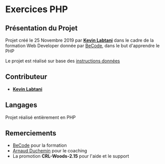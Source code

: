 # Exercices PHP

## Présentation du Projet

Projet créé le 25 Novembre 2019 par [**Kevin Labtani**](https://github.com/kevin-labtani) dans le cadre de la formation Web Developer donnée par [BeCode](https://www.becode.org/), dans le but d'apprendre le PHP

Le projet est réalisé sur base des [instructions données](https://github.com/becodeorg/CRL-Woods-2.15/tree/master/Parcours/03-Montagne/12.PHP-fundamentals)

## Contributeur

- [**Kevin Labtani**](https://github.com/kevin-labtani)

## Langages

Projet réalisé entièrement en PHP

## Remerciements

- [BeCode](https://www.becode.org/) pour la formation
- [Arnaud Duchemin](https://github.com/Cervant3s) pour le coaching
- La promotion **CRL-Woods-2.15** pour l'aide et le support
